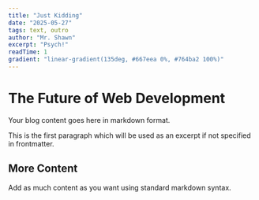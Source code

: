 ```yaml
---
title: "Just Kidding"
date: "2025-05-27"
tags: text, outro
author: "Mr. Shawn"
excerpt: "Psych!"
readTime: 1
gradient: "linear-gradient(135deg, #667eea 0%, #764ba2 100%)"
---
```


# The Future of Web Development

Your blog content goes here in markdown format.

This is the first paragraph which will be used as an excerpt if not specified in frontmatter.

## More Content

Add as much content as you want using standard markdown syntax.